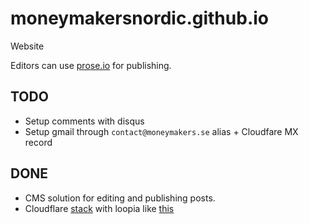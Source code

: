 # moneymakersnordic.github.io
Website

Editors can use [prose.io](http://prose.io/#about) for publishing.

## TODO

- Setup comments with disqus
- Setup gmail through `contact@moneymakers.se` alias + Cloudfare MX record


## DONE
- CMS solution for editing and publishing posts. 
- Cloudflare [stack](https://scotch.io/tutorials/jekyll-github-pages-and-cloudflare-for-pagespeed-win) with loopia like [this](https://github.com/attilac/github-custom-domain-loopia)

